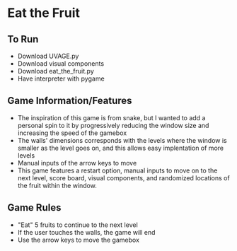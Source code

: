 # Eat the Fruit

## To Run
  - Download UVAGE.py
  - Download visual components
  - Download eat_the_fruit.py
  - Have interpreter with pygame

## Game Information/Features
  - The inspiration of this game is from snake, but I wanted to add a personal spin to it by progressively reducing the window size and increasing the speed of the gamebox
  - The walls' dimensions corresponds with the levels where the window is smaller as the level goes on, and this allows easy implentation of more levels
  - Manual inputs of the arrow keys to move 
  - This game features a restart option, manual inputs to move on to the next level, score board, visual components, and randomized locations of the fruit within the window.

## Game Rules
  - "Eat" 5 fruits to continue to the next level
  - If the user touches the walls, the game will end
  - Use the arrow keys to move the gamebox

